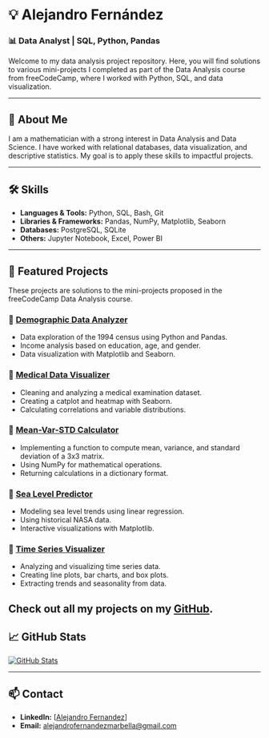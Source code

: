 # 💡 Alejandro Fernández

### 📊 Data Analyst | SQL, Python, Pandas

Welcome to my data analysis project repository. Here, you will find solutions to various mini-projects I completed as part of the Data Analysis course from freeCodeCamp, where I worked with Python, SQL, and data visualization.

---

## 📌 About Me
I am a mathematician with a strong interest in Data Analysis and Data Science. I have worked with relational databases, data visualization, and descriptive statistics. My goal is to apply these skills to impactful projects.

---

## 🛠️ Skills
- **Languages & Tools:** Python, SQL, Bash, Git
- **Libraries & Frameworks:** Pandas, NumPy, Matplotlib, Seaborn
- **Databases:** PostgreSQL, SQLite
- **Others:** Jupyter Notebook, Excel, Power BI

---

## 📂 Featured Projects

These projects are solutions to the mini-projects proposed in the freeCodeCamp Data Analysis course.

### 🔹 [Demographic Data Analyzer](https://github.com/AlejandroFM-MA/Data-Analysis_freeCodeCamp/tree/main/Demographic%20Data%20Analyzer)
- Data exploration of the 1994 census using Python and Pandas.
- Income analysis based on education, age, and gender.
- Data visualization with Matplotlib and Seaborn.

### 🔹 [Medical Data Visualizer](https://github.com/AlejandroFM-MA/Data-Analysis_freeCodeCamp/tree/main/Medical%20Data%20Visualizer)
- Cleaning and analyzing a medical examination dataset.
- Creating a catplot and heatmap with Seaborn.
- Calculating correlations and variable distributions.

### 🔹 [Mean-Var-STD Calculator](https://github.com/AlejandroFM-MA/Data-Analysis_freeCodeCamp/tree/main/Mean-Var-STD)
- Implementing a function to compute mean, variance, and standard deviation of a 3x3 matrix.
- Using NumPy for mathematical operations.
- Returning calculations in a dictionary format.

### 🔹 [Sea Level Predictor](https://github.com/AlejandroFM-MA/Sea%20Level%20Predictor)
- Modeling sea level trends using linear regression.
- Using historical NASA data.
- Interactive visualizations with Matplotlib.

### 🔹 [Time Series Visualizer](https://github.com/AlejandroFM-MA/Time%20Series%20Visualizer)
- Analyzing and visualizing time series data.
- Creating line plots, bar charts, and box plots.
- Extracting trends and seasonality from data.

Check out all my projects on my [GitHub](https://github.com/AlejandroFM-MA).
---

## 📈 GitHub Stats
[![GitHub Stats](https://github-readme-stats.vercel.app/api?username=AlejandroFM-MA&show_icons=true&theme=dark)](https://github.com/AlejandroFM-MA)


---

## 📫 Contact
- **LinkedIn:** [[Alejandro Fernandez](https://www.linkedin.com/in/alejandro-fernandez-173a38311/)]
- **Email:** alejandrofernandezmarbella@gmail.com


